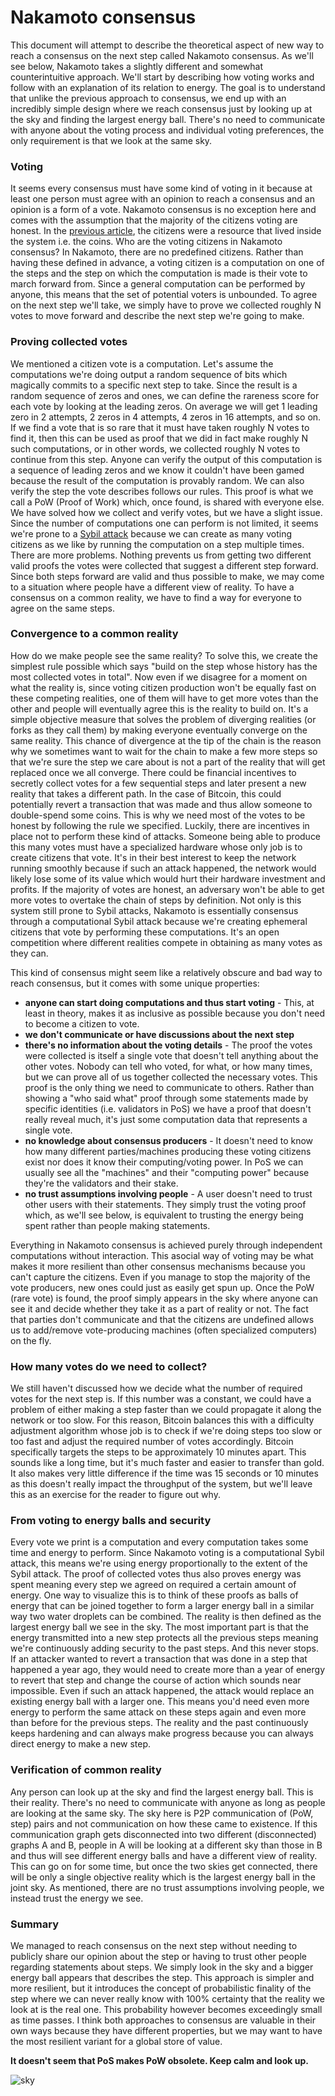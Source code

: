 # Nakamoto consensus

This document will attempt to describe the theoretical aspect of new way to reach a consensus on the next step called Nakamoto consensus. As we'll see below, Nakamoto takes a slightly different and somewhat counterintuitive approach. We'll start by describing how voting works and follow with an explanation of its relation to energy. The goal is to understand that unlike the previous approach to consensus, we end up with an incredibly simple design where we reach consensus just by looking up at the sky and finding the largest energy ball. There's no need to communicate with anyone about the voting process and individual voting preferences, the only requirement is that we look at the same sky.

### Voting

It seems every consensus must have some kind of voting in it because at least one person must agree with an opinion to reach a consensus and an opinion is a form of a vote. Nakamoto consensus is no exception here and comes with the assumption that the majority of the citizens voting are honest. In the [previous article](consensus.md), the citizens were a resource that lived inside the system i.e. the coins. Who are the voting citizens in Nakamoto consensus? In Nakamoto, there are no predefined citizens. Rather than having these defined in advance, a voting citizen is a computation on one of the steps and the step on which the computation is made is their vote to march forward from. Since a general computation can be performed by anyone, this means that the set of potential voters is unbounded. To agree on the next step we'll take, we simply have to prove we collected roughly N votes to move forward and describe the next step we're going to make. 

### Proving collected votes

We mentioned a citizen vote is a computation. Let's assume the computations we're doing output a random sequence of bits which magically commits to a specific next step to take. Since the result is a random sequence of zeros and ones, we can define the rareness score for each vote by looking at the leading zeros. On average we will get 1 leading zero in 2 attempts, 2 zeros in 4 attempts, 4 zeros in 16 attempts, and so on. If we find a vote that is so rare that it must have taken roughly N votes to find it, then this can be used as proof that we did in fact make roughly N such computations, or in other words, we collected roughly N votes to continue from this step. Anyone can verify the output of this computation is a sequence of leading zeros and we know it couldn't have been gamed because the result of the computation is provably random. We can also verify the step the vote describes follows our rules. This proof is what we call a PoW (Proof of Work) which, once found, is shared with everyone else. We have solved how we collect and verify votes, but we have a slight issue. Since the number of computations one can perform is not limited, it seems we're prone to a [Sybil attack](https://en.wikipedia.org/wiki/Sybil_attack#:~:text=A%20Sybil%20attack%20is%20a%20type%20of%20attack%20on%20a%20computer%20network%20service%20in%20which%20an%20attacker%20subverts%20the%20service%27s%20reputation%20system%20by%20creating%20a%20large%20number%20of%20pseudonymous%20identities%20and%20uses%20them%20to%20gain%20a%20disproportionately%20large%20influence.) because we can create as many voting citizens as we like by running the computation on a step multiple times. There are more problems. Nothing prevents us from getting two different valid proofs the votes were collected that suggest a different step forward. Since both steps forward are valid and thus possible to make, we may come to a situation where people have a different view of reality. To have a consensus on a common reality, we have to find a way for everyone to agree on the same steps.

### Convergence to a common reality

How do we make people see the same reality? To solve this, we create the simplest rule possible which says "build on the step whose history has the most collected votes in total". Now even if we disagree for a moment on what the reality is, since voting citizen production won't be equally fast on these competing realities, one of them will have to get more votes than the other and people will eventually agree this is the reality to build on. It's a simple objective measure that solves the problem of diverging realities (or forks as they call them) by making everyone eventually converge on the same reality. This chance of divergence at the tip of the chain is the reason why we sometimes want to wait for the chain to make a few more steps so that we're sure the step we care about is not a part of the reality that will get replaced once we all converge. There could be financial incentives to secretly collect votes for a few sequential steps and later present a new reality that takes a different path. In the case of Bitcoin, this could potentially revert a transaction that was made and thus allow someone to double-spend some coins. This is why we need most of the votes to be honest by following the rule we specified. Luckily, there are incentives in place not to perform these kind of attacks. Someone being able to produce this many votes must have a specialized hardware whose only job is to create citizens that vote. It's in their best interest to keep the network running smoothly because if such an attack happened, the network would likely lose some of its value which would hurt their hardware investment and profits. If the majority of votes are honest, an adversary won't be able to get more votes to overtake the chain of steps by definition. Not only is this system still prone to Sybil attacks, Nakamoto is essentially consensus through a computational Sybil attack because we're creating ephemeral citizens that vote by performing these computations. It's an open competition where different realities compete in obtaining as many votes as they can.

This kind of consensus might seem like a relatively obscure and bad way to reach consensus, but it comes with some unique properties:
* **anyone can start doing computations and thus start voting** - This, at least in theory, makes it as inclusive as possible because you don't need to become a citizen to vote.
* **we don't communicate or have discussions about the next step**
* **there's no information about the voting details** - The proof the votes were collected is itself a single vote that doesn't tell anything about the other votes. Nobody can tell who voted, for what, or how many times, but we can prove all of us together collected the necessary votes. This proof is the only thing we need to communicate to others. Rather than showing a "who said what" proof through some statements made by specific identities (i.e. validators in PoS) we have a proof that doesn't really reveal much, it's just some computation data that represents a single vote.
* **no knowledge about consensus producers** - It doesn't need to know how many different parties/machines producing these voting citizens exist nor does it know their computing/voting power. In PoS we can usually see all the "machines" and their "computing power" because they're the validators and their stake.
* **no trust assumptions involving people** - A user doesn't need to trust other users with their statements. They simply trust the voting proof which, as we'll see below, is equivalent to trusting the energy being spent rather than people making statements.

Everything in Nakamoto consensus is achieved purely through independent computations without interaction. This asocial way of voting may be what makes it more resilient than other consensus mechanisms because you can't capture the citizens. Even if you manage to stop the majority of the vote producers, new ones could just as easily get spun up. Once the PoW (rare vote) is found, the proof simply appears in the sky where anyone can see it and decide whether they take it as a part of reality or not. The fact that parties don't communicate and that the citizens are undefined allows us to add/remove vote-producing machines (often specialized computers) on the fly.


### How many votes do we need to collect?

We still haven't discussed how we decide what the number of required votes for the next step is. If this number was a constant, we could have a problem of either making a step faster than we could propagate it along the network or too slow. For this reason, Bitcoin balances this with a difficulty adjustment algorithm whose job is to check if we're doing steps too slow or too fast and adjust the required number of votes accordingly. Bitcoin specifically targets the steps to be approximately 10 minutes apart. This sounds like a long time, but it's much faster and easier to transfer than gold. It also makes very little difference if the time was 15 seconds or 10 minutes as this doesn't really impact the throughput of the system, but we'll leave this as an exercise for the reader to figure out why.


### From voting to energy balls and security

Every vote we print is a computation and every computation takes some time and energy to perform. Since Nakamoto voting is a computational Sybil attack, this means we're using energy proportionally to the extent of the Sybil attack. The proof of collected votes thus also proves energy was spent meaning every step we agreed on required a certain amount of energy. One way to visualize this is to think of these proofs as balls of energy that can be joined together to form a larger energy ball in a similar way two water droplets can be combined. The reality is then defined as the largest energy ball we see in the sky. The most important part is that the energy transmitted into a new step protects all the previous steps meaning we're continuously adding security to the past steps. And this never stops. If an attacker wanted to revert a transaction that was done in a step that happened a year ago, they would need to create more than a year of energy to revert that step and change the course of action which sounds near impossible. Even if such an attack happened, the attack would replace an existing energy ball with a larger one. This means you'd need even more energy to perform the same attack on these steps again and even more than before for the previous steps. The reality and the past continuously keeps hardening and can always make progress because you can always direct energy to make a new step.


### Verification of common reality

Any person can look up at the sky and find the largest energy ball. This is their reality. There's no need to communicate with anyone as long as people are looking at the same sky. The sky here is P2P communication of (PoW, step) pairs and not communication on how these came to existence. If this communication graph gets disconnected into two different (disconnected) graphs A and B, people in A will be looking at a different sky than those in B and thus will see different energy balls and have a different view of reality. This can go on for some time, but once the two skies get connected, there will be only a single objective reality which is the largest energy ball in the joint sky. As mentioned, there are no trust assumptions involving people, we instead trust the energy we see.

### Summary

We managed to reach consensus on the next step without needing to publicly share our opinion about the step or having to trust other people regarding statements about steps. We simply look in the sky and a bigger energy ball appears that describes the step. This approach is simpler and more resilient, but it introduces the concept of probabilistic finality of the step where we can never really know with 100% certainty that the reality we look at is the real one. This probability however becomes exceedingly small as time passes. I think both approaches to consensus are valuable in their own ways because they have different properties, but we may want to have the most resilient variant for a global store of value.


**It doesn't seem that PoS makes PoW obsolete. Keep calm and look up.**


![sky](sky.png)
